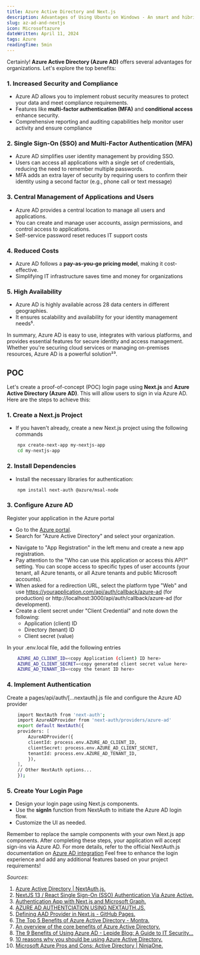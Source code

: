 ```yaml
---
title: Azure Active Directory and Next.js
description: Advantages of Using Ubuntu on Windows - An smart and hibrid system
slug: az-ad-and-nextjs
icon: Microsoftazure
dateWritten: April 11, 2024 
tags: Azure
readingTime: 5min
---
```


Certainly! **Azure Active Directory (Azure AD)** offers several advantages for organizations. Let's explore the top benefits:

### 1. **Increased Security and Compliance**
   - Azure AD allows you to implement robust security measures to protect your data and meet compliance requirements.
   - Features like **multi-factor authentication (MFA)** and **conditional access** enhance security.
   - Comprehensive reporting and auditing capabilities help monitor user activity and ensure compliance

### 2. **Single Sign-On (SSO) and Multi-Factor Authentication (MFA)**
   - Azure AD simplifies user identity management by providing SSO.
   - Users can access all applications with a single set of credentials, reducing the need to remember multiple passwords.
   - MFA adds an extra layer of security by requiring users to confirm their identity using a second factor (e.g., phone call or text message)

### 3. **Central Management of Applications and Users**
   - Azure AD provides a central location to manage all users and applications.
   - You can create and manage user accounts, assign permissions, and control access to applications.
   - Self-service password reset reduces IT support costs

### 4. **Reduced Costs**
   - Azure AD follows a **pay-as-you-go pricing model**, making it cost-effective.
   - Simplifying IT infrastructure saves time and money for organizations

### 5. **High Availability**
   - Azure AD is highly available across 28 data centers in different geographies.
   - It ensures scalability and availability for your identity management needs⁵.

In summary, Azure AD is easy to use, integrates with various platforms, and provides essential features for secure identity and access management. Whether you're securing cloud services or managing on-premises resources, Azure AD is a powerful solution²³.

## POC 

Let's create a proof-of-concept (POC) login page using **Next.js** and **Azure Active Directory (Azure AD)**. This will allow users to sign in via Azure AD. Here are the steps to achieve this:

### 1. **Create a Next.js Project**

- If you haven't already, create a new Next.js project using the following commands

```bash 
    npx create-next-app my-nextjs-app 
    cd my-nextjs-app
```

### 2. **Install Dependencies**

- Install the necessary libraries for authentication:

```bash 
    npm install next-auth @azure/msal-node
```

### 3. **Configure Azure AD**
    
Register your application in the Azure portal
- Go to the [Azure portal](https://portal.azure.com/).
- Search for "Azure Active Directory" and select your organization.
* Navigate to "App Registration" in the left menu and create a new app registration.
* Pay attention to the "Who can use this application or access this API?" setting. You can scope access to specific types of user accounts (your tenant, all Azure tenants, or all Azure tenants and public Microsoft accounts).
* When asked for a redirection URL, select the platform type "Web" and use https://yourapplication.com/api/auth/callback/azure-ad (for production) or http://localhost:3000/api/auth/callback/azure-ad (for development).
* Create a client secret under "Client Credential" and note down the following:
    * Application (client) ID
    * Directory (tenant) ID
    * Client secret (value)

In your .env.local file, add the following entries

```bash
    AZURE_AD_CLIENT_ID=<copy Application (client) ID here>
    AZURE_AD_CLIENT_SECRET=<copy generated client secret value here>
    AZURE_AD_TENANT_ID=<copy the tenant ID here>
```

### 4. **Implement Authentication**

Create a pages/api/auth/[...nextauth].js file and configure the Azure AD provider

```bash
    import NextAuth from 'next-auth';
    import AzureADProvider from 'next-auth/providers/azure-ad'
    export default NextAuth({
    providers: [
        AzureADProvider({
        clientId: process.env.AZURE_AD_CLIENT_ID,
        clientSecret: process.env.AZURE_AD_CLIENT_SECRET,
        tenantId: process.env.AZURE_AD_TENANT_ID,
        }),
    ],
    // Other NextAuth options...
    });
```

### 5. **Create Your Login Page**
- Design your login page using Next.js components.
- Use the **signIn** function from NextAuth to initiate the Azure AD login flow.
- Customize the UI as needed.

Remember to replace the sample components with your own Next.js app components. After completing these steps, your application will accept sign-ins via Azure AD. For more details, refer to the official NextAuth.js documentation on [Azure AD integration](https://next-auth.js.org/providers/azure-ad)  Feel free to enhance the login experience and add any additional features based on your project requirements!

*Sources*:
1. [Azure Active Directory | NextAuth.js.](https://next-auth.js.org/providers/azure-ad)
2. [NextJS 13 / React Single Sign-On (SSO) Authentication Via Azure Active.](https://blog.designly.biz/nextjs-13-react-single-sign-on-sso-authentication-via-azure-active-directory)
3. [Authentication App with Next.js and Microsoft Graph.](https://microsoft.github.io/MicrosoftCloud/tutorials/docs/Authentication-App-With-NextJs-And-Microsoft-Graph/)
4. [AZURE AD AUTHENTCIATION USING NEXTAUTH.JS.](https://www.optisolbusiness.com/insight/azure-ad-authentciation-using-nextauth-js)
5. [Defining AAD Provider in Next.js - GitHub Pages.](https://microsoft.github.io/MicrosoftCloud/tutorials/docs/Authentication-App-With-NextJs-And-Microsoft-Graph/Defining-AAD-Provider-NextJs/)
6. [The Top 5 Benefits of Azure Active Directory - Montra.](https://montra.io/the-top-5-benefits-of-azure-active-directory/)
7. [An overview of the core benefits of Azure Active Directory.](https://www.attosol.com/benefits-of-azure-active-directory/)
8. [The 9 Benefits of Using Azure AD - Lepide Blog: A Guide to IT Security...](https://www.lepide.com/blog/the-benefits-of-using-azure-ad/)
9. [10 reasons why you should be using Azure Active Directory.](https://abcom.co.uk/10-reasons-why-you-should-be-using-azure-active-directory/)
10.  [Microsoft Azure Pros and Cons: Active Directory | NinjaOne.](https://www.ninjaone.com/blog/azure-pros-cons-active-directory/)